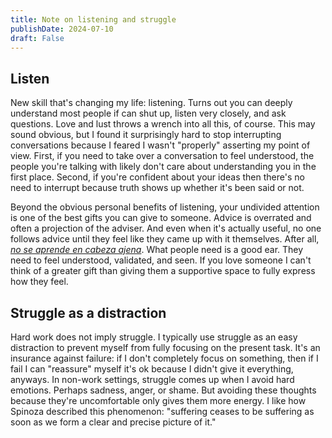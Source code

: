 ```yaml
---
title: Note on listening and struggle
publishDate: 2024-07-10
draft: False
---
```


## Listen

New skill that's changing my life: listening. 
Turns out you can deeply understand most people if can shut up, listen very closely, and ask questions.
Love and lust throws a wrench into all this, of course.
This may sound obvious, but I found it surprisingly hard to stop interrupting conversations because I feared I wasn't "properly" asserting my point of view. 
First, if you need to take over a conversation to feel understood, the people you're talking with likely don't care about understanding you in the first place. 
Second, if you're confident about your ideas then there's no need to interrupt because truth shows up whether it's been said or not.

Beyond the obvious personal benefits of listening, your undivided attention is one of the best gifts you can give to someone.
Advice is overrated and often a projection of the adviser.
And even when it's actually useful, no one follows advice until they feel like they came up with it themselves. 
After all, [_no se aprende en cabeza ajena_](https://forum.wordreference.com/threads/nadie-aprende-en-cabeza-ajena.451203/#:~:text=%22Nobody%20learns%20from%20other%20people's%20mistakes%22.). 
What people need is a good ear.
They need to feel understood, validated, and seen.
If you love someone I can't think of a greater gift than giving them a supportive space to fully express how they feel. 

## Struggle as a distraction

Hard work does not imply struggle. 
I typically use struggle as an easy distraction to prevent myself from fully focusing on the present task.
It's an insurance against failure: if I don't completely focus on something, then if I fail I can "reassure" myself it's ok because I didn't give it everything, anyways.
In non-work settings, struggle comes up when I avoid hard emotions.
Perhaps sadness, anger, or shame.
But avoiding these thoughts because they're uncomfortable only gives them more energy.
I like how Spinoza described this phenomenon: "suffering ceases to be suffering as soon as we form a clear and precise picture of it."

